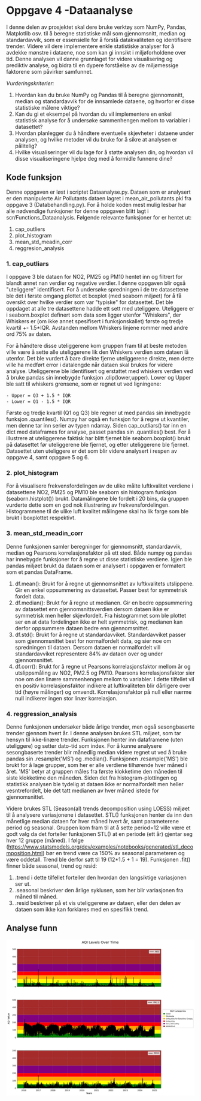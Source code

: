 # Oppgave 4 -Dataanalyse

I denne delen av prosjektet skal dere bruke verktøy som NumPy, Pandas, Matplotlib osv. til å beregne statistiske mål som gjennomsnitt, median og standardavvik, som er essensielle for å forstå datakvaliteten og identifisere trender. 
Videre vil dere implementere enkle statistiske analyser for å avdekke mønstre i dataene, noe som kan gi innsikt i miljøforholdene over tid. 
Denne analysen vil danne grunnlaget for videre visualisering og prediktiv analyse, og bidra til en dypere forståelse av de miljømessige faktorene som påvirker samfunnet.

*Vurderingskriterier:*

1. Hvordan kan du bruke NumPy og Pandas til å beregne gjennomsnitt, median og standardavvik for de innsamlede dataene, og hvorfor er disse statistiske målene viktige?
2. Kan du gi et eksempel på hvordan du vil implementere en enkel statistisk analyse for å undersøke sammenhengen mellom to variabler i datasettet?
3. Hvordan planlegger du å håndtere eventuelle skjevheter i dataene under analysen, og hvilke metoder vil du bruke for å sikre at analysen er pålitelig?
4. Hvilke visualiseringer vil du lage for å støtte analysen din, og hvordan vil disse visualiseringene hjelpe deg med å formidle funnene dine?

## Kode funksjon

Denne oppgaven er løst i scriptet Dataanalyse.py. Dataen som er analysert er den manipulerte Air Pollutants dataen lagret i mean_air_pollutants.pkl fra oppgave 3 (Databehandling.py).
For å holde koden mest mulig lesbar har alle nødvendige funksjoner for denne oppgaven blitt lagt i scr/Functions_Dataanalysis. 
Følgende relevante funksjoner for er hentet ut:

1. cap_outliers
2. plot_histogram
3. mean_std_meadin_corr
4. reggresion_analysis

### 1. cap_outliars
I oppgave 3 ble dataen for NO2, PM25 og PM10 hentet inn og filtrert for blandt annet nan verdier og negative verdier. I denne oppgaven blir også "uteliggere" identifisert.
For å undersøke spredningen i de tre datasettene ble det i første omgang plottet et boxplot (med seaborn miljøet) for å få oversikt over hvilke verdier som var "typiske"
for datasettet. Det ble oppdaget at alle tre datasettene hadde ett sett med uteliggere. Uteliggere er i seaborn.boxplot definert som data som ligger utenfor "Whiskers", der Whiskers er
(om ikke annet spesifisert i funksjonskallet) første og tredje kvartil +- 1.5*IQR. Avstanden mellom Whiskers linjene rommer med andre ord 75% av daten.

For å håndtere disse uteliggerene kom gruppen fram til at beste metoden ville være å sette alle uteliggerene lik den Whiskers verdien som dataen lå utenfor. Det ble vurdert å bare direkte fjerne uteliggerene direkte,
men dette ville ha medført error i datalengde når dataen skal brukes for videre analyse. Uteliggerene ble identifisert og erstattet med whiskers verdien ved å bruke pandas sin innebygde funksjon .clip(lower,upper).
Lower og Upper ble satt til whiskers grensene, som er regnet ut ved ligningene:

    - Upper = Q3 + 1.5 * IQR 
    - Lower = Q1 - 1.5 * IQR

Første og tredje kvartil (Q1 og Q3) ble regner ut med pandas sin innebygde funksjon .quantiles(). 
Numpy har også en funksjon for å regne ut kvantiler, men denne tar inn serier av typen ndarray. Siden cap_outliars() tar inn en dict med dataframes for analyse,
passet pandas sin .quantiles() best. For å illustrere at uteliggerene faktisk har blitt fjernet ble seaborn.boxplot() brukt på datasettet før uteliggerene ble fjernet, og etter uteliggerene ble fjernet.
Datasettet uten uteliggere er det som blir videre analysert i respen av oppgave 4, samt oppgave 5 og 6.

### 2. plot_histogram

For å visualisere frekvensfordelingen av de ulike målte luftkvalitet verdiene i datasettene NO2, PM25 og PM10
ble seaborn sin histogram funksjon (seaborn.histplot()) brukt. Datamålingene ble fordelt i 20 bins, da gruppen vurderte dette som en god nok illustrering av frekvensfordelingen.
Histogrammene til de ulike luft kvalitet målingene skal ha lik farge som ble brukt i boxplottet respektivt.

### 3. mean_std_meadin_corr

Denne funksjonen samler beregninger for gjennomsnitt, standardavvik, median og Pearsons korrelasjonsfaktor på ett sted.
Både numpy og pandas har innebygde funksjoner for å regne ut disse statistiske verdiene. Igjen ble pandas miljøet brukt da dataen som er analysert i oppgaven er formatert som et pandas DataFrame.

1. df.mean(): Brukt for å regne ut gjennomsnittet av luftkvalitets utslippene. Gir en enkel oppsummering av datasettet. Passer best for symmetrisk fordelt data.
2. df.median(): Brukt for å regne ut medianen. Gir en bedre oppsummering av datasettet enn gjennomsnittsverdien dersom dataen ikke er symmetrisk men heller skjevfordelt. Fra histogrammet som ble plottet ser en at data fordelingen ikke er helt symmetrisk, og medianen kan derfor oppsummere dataen bedre enn gjennomsnittet.
3. df.std(): Brukt for å regne ut standardavviket. Standardavviket passer som gjennomsnittet best for normalfordelt data, og sier noe om spredningen til dataen. Dersom dataen er normalfordelt vill standardavviket representere 84% av dataen over og under gjennomsnittet. 
4. df.corr(): Brukt for å regne ut Pearsons korrelasjonsfaktor mellom år og utslippsmåling av NO2, PM2.5 og PM10. Pearsons korrelasjonsfaktor sier noe om den linære sammenhengen mellom to variabler. I dette tilfellet vil en positiv korrelasjonsfaktor indikere at luftkvaliteten blir dårligere over tid (høyre målinger) og omvendt. Korrelasjonsfaktor på null eller nærme null indikerer ingen stor linær korrelasjon.  

### 4. reggression_analysis
Denne funksjonen undersøker både årlige trender, men også sesongbaserte trender gjennom hvert år. I denne analysen brukes STL miljøet, som tar hensyn til ikke-linære trender.
Funksjonen henter inn dataframene (uten uteliggere) og setter dato-tid som index. For å kunne analysere sesongbaserte trender blir månedlig median videre regnet ut ved å bruke pandas sin .resample('MS') og .median(). Funksjonen .resample('MS') ble brukt for å lage grupper, som her er alle verdiene tilhørende hver måned i året. 'MS' betyr at gruppen måles fra første klokketime den måneden til siste klokketime den måneden.
Siden det fra histogram-plottingen og statistikk analysen ble tydelig at dataen ikke er normalfordelt men heller vesntrefordelt, ble det tatt medianen av hver måned istede for gjennomsnittet.

Videre brukes STL (Season(al) trends decomposition using LOESS) miljøet til å analysere variasjonene i datasettet.
STL() funksjonen henter da inn den månetlige median dataen for hver måned hvert år, samt parameterene period og seasonal. Gruppen kom fram til at å sette period=12 ville være et godt valg da det forteller funksjonen STL()
at en periode (ett år) gjentar seg hver 12 gruppe (måned). I følge (https://www.statsmodels.org/dev/examples/notebooks/generated/stl_decomposition.html) bør en trend være ca 150% av seasonal parameteren og være oddetall. Trend ble derfor satt til 19 (12*1.5 + 1 = 19).
Funksjonen .fit() finner både seasonal, trend og resid:

1. .trend i dette tilfellet forteller den hvordan den langsiktige variasjonen ser ut.
2. .seasonal beskriver den årlige syklusen, som her blir variasjonen fra måned til måned.
3. .resid beskriver på et vis uteliggerene av dataen, eller den delen av dataen som ikke kan forklares med en spesifikk trend.


## Analyse funn

![Visualisering av dataspredning](../resources/images/aqi_levels.png)
